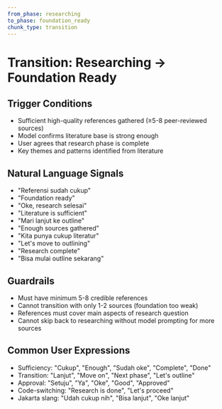 ```yaml
---
from_phase: researching
to_phase: foundation_ready
chunk_type: transition
---
```


# Transition: Researching → Foundation Ready

## Trigger Conditions
- Sufficient high-quality references gathered (≥5-8 peer-reviewed sources)
- Model confirms literature base is strong enough
- User agrees that research phase is complete
- Key themes and patterns identified from literature

## Natural Language Signals
- "Referensi sudah cukup"
- "Foundation ready"
- "Oke, research selesai"
- "Literature is sufficient"
- "Mari lanjut ke outline"
- "Enough sources gathered"
- "Kita punya cukup literatur"
- "Let's move to outlining"
- "Research complete"
- "Bisa mulai outline sekarang"

## Guardrails
- Must have minimum 5-8 credible references
- Cannot transition with only 1-2 sources (foundation too weak)
- References must cover main aspects of research question
- Cannot skip back to researching without model prompting for more sources

## Common User Expressions
- Sufficiency: "Cukup", "Enough", "Sudah oke", "Complete", "Done"
- Transition: "Lanjut", "Move on", "Next phase", "Let's outline"
- Approval: "Setuju", "Ya", "Oke", "Good", "Approved"
- Code-switching: "Research is done", "Let's proceed"
- Jakarta slang: "Udah cukup nih", "Bisa lanjut", "Oke lanjut"
